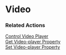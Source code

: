 # Video


### Related Actions

[Control Video Player](../reference.md#control-video-player)  
[Get Video-player Property](../reference.md#get-video-player-property)  
[Set Video-player Property](../reference.md#set-video-player-property)  


